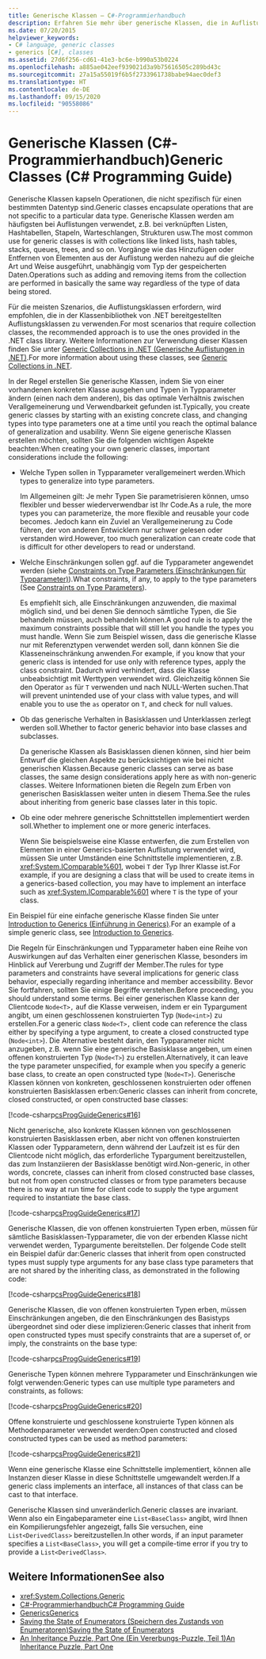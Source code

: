 ```yaml
---
title: Generische Klassen – C#-Programmierhandbuch
description: Erfahren Sie mehr über generische Klassen, die in Auflistungen wie verknüpften Listen, Hashtabellen, Stapeln, Warteschlangen und Strukturen verwendet werden.
ms.date: 07/20/2015
helpviewer_keywords:
- C# language, generic classes
- generics [C#], classes
ms.assetid: 27d6f256-cd61-41e3-bc6e-b990a53b0224
ms.openlocfilehash: a885ae042eef939021d3a9b75616505c289bd43c
ms.sourcegitcommit: 27a15a55019f6b5f2733961738babe94aec0def3
ms.translationtype: HT
ms.contentlocale: de-DE
ms.lasthandoff: 09/15/2020
ms.locfileid: "90558086"
---
```

# <a name="generic-classes-c-programming-guide"></a><span data-ttu-id="66eef-103">Generische Klassen (C#-Programmierhandbuch)</span><span class="sxs-lookup"><span data-stu-id="66eef-103">Generic Classes (C# Programming Guide)</span></span>
<span data-ttu-id="66eef-104">Generische Klassen kapseln Operationen, die nicht spezifisch für einen bestimmten Datentyp sind.</span><span class="sxs-lookup"><span data-stu-id="66eef-104">Generic classes encapsulate operations that are not specific to a particular data type.</span></span> <span data-ttu-id="66eef-105">Generische Klassen werden am häufigsten bei Auflistungen verwendet, z.B. bei verknüpften Listen, Hashtabellen, Stapeln, Warteschlangen, Strukturen usw.</span><span class="sxs-lookup"><span data-stu-id="66eef-105">The most common use for generic classes is with collections like linked lists, hash tables, stacks, queues, trees, and so on.</span></span> <span data-ttu-id="66eef-106">Vorgänge wie das Hinzufügen oder Entfernen von Elementen aus der Auflistung werden nahezu auf die gleiche Art und Weise ausgeführt, unabhängig vom Typ der gespeicherten Daten.</span><span class="sxs-lookup"><span data-stu-id="66eef-106">Operations such as adding and removing items from the collection are performed in basically the same way regardless of the type of data being stored.</span></span>  
  
 <span data-ttu-id="66eef-107">Für die meisten Szenarios, die Auflistungsklassen erfordern, wird empfohlen, die in der Klassenbibliothek von .NET bereitgestellten Auflistungsklassen zu verwenden.</span><span class="sxs-lookup"><span data-stu-id="66eef-107">For most scenarios that require collection classes, the recommended approach is to use the ones provided in the .NET class library.</span></span> <span data-ttu-id="66eef-108">Weitere Informationen zur Verwendung dieser Klassen finden Sie unter [Generic Collections in .NET (Generische Auflistungen in .NET)](../../../standard/generics/collections.md).</span><span class="sxs-lookup"><span data-stu-id="66eef-108">For more information about using these classes, see [Generic Collections in .NET](../../../standard/generics/collections.md).</span></span>  
  
 <span data-ttu-id="66eef-109">In der Regel erstellen Sie generische Klassen, indem Sie von einer vorhandenen konkreten Klasse ausgehen und Typen in Typparameter ändern (einen nach dem anderen), bis das optimale Verhältnis zwischen Verallgemeinerung und Verwendbarkeit gefunden ist.</span><span class="sxs-lookup"><span data-stu-id="66eef-109">Typically, you create generic classes by starting with an existing concrete class, and changing types into type parameters one at a time until you reach the optimal balance of generalization and usability.</span></span> <span data-ttu-id="66eef-110">Wenn Sie eigene generische Klassen erstellen möchten, sollten Sie die folgenden wichtigen Aspekte beachten:</span><span class="sxs-lookup"><span data-stu-id="66eef-110">When creating your own generic classes, important considerations include the following:</span></span>  
  
- <span data-ttu-id="66eef-111">Welche Typen sollen in Typparameter verallgemeinert werden.</span><span class="sxs-lookup"><span data-stu-id="66eef-111">Which types to generalize into type parameters.</span></span>  
  
     <span data-ttu-id="66eef-112">Im Allgemeinen gilt: Je mehr Typen Sie parametrisieren können, umso flexibler und besser wiederverwendbar ist Ihr Code.</span><span class="sxs-lookup"><span data-stu-id="66eef-112">As a rule, the more types you can parameterize, the more flexible and reusable your code becomes.</span></span> <span data-ttu-id="66eef-113">Jedoch kann ein Zuviel an Verallgemeinerung zu Code führen, der von anderen Entwicklern nur schwer gelesen oder verstanden wird.</span><span class="sxs-lookup"><span data-stu-id="66eef-113">However, too much generalization can create code that is difficult for other developers to read or understand.</span></span>  
  
- <span data-ttu-id="66eef-114">Welche Einschränkungen sollen ggf. auf die Typparameter angewendet werden (siehe [Constraints on Type Parameters (Einschränkungen für Typparameter)](./constraints-on-type-parameters.md)).</span><span class="sxs-lookup"><span data-stu-id="66eef-114">What constraints, if any, to apply to the type parameters (See [Constraints on Type Parameters](./constraints-on-type-parameters.md)).</span></span>  
  
     <span data-ttu-id="66eef-115">Es empfiehlt sich, alle Einschränkungen anzuwenden, die maximal möglich sind, und bei denen Sie dennoch sämtliche Typen, die Sie behandeln müssen, auch behandeln können.</span><span class="sxs-lookup"><span data-stu-id="66eef-115">A good rule is to apply the maximum constraints possible that will still let you handle the types you must handle.</span></span> <span data-ttu-id="66eef-116">Wenn Sie zum Beispiel wissen, dass die generische Klasse nur mit Referenztypen verwendet werden soll, dann können Sie die Klasseneinschränkung anwenden.</span><span class="sxs-lookup"><span data-stu-id="66eef-116">For example, if you know that your generic class is intended for use only with reference types, apply the class constraint.</span></span> <span data-ttu-id="66eef-117">Dadurch wird verhindert, dass die Klasse unbeabsichtigt mit Werttypen verwendet wird. Gleichzeitig können Sie den Operator `as` für `T` verwenden und nach NULL-Werten suchen.</span><span class="sxs-lookup"><span data-stu-id="66eef-117">That will prevent unintended use of your class with value types, and will enable you to use the `as` operator on `T`, and check for null values.</span></span>  
  
- <span data-ttu-id="66eef-118">Ob das generische Verhalten in Basisklassen und Unterklassen zerlegt werden soll.</span><span class="sxs-lookup"><span data-stu-id="66eef-118">Whether to factor generic behavior into base classes and subclasses.</span></span>  
  
     <span data-ttu-id="66eef-119">Da generische Klassen als Basisklassen dienen können, sind hier beim Entwurf die gleichen Aspekte zu berücksichtigen wie bei nicht generischen Klassen.</span><span class="sxs-lookup"><span data-stu-id="66eef-119">Because generic classes can serve as base classes, the same design considerations apply here as with non-generic classes.</span></span> <span data-ttu-id="66eef-120">Weitere Informationen bieten die Regeln zum Erben von generischen Basisklassen weiter unten in diesem Thema.</span><span class="sxs-lookup"><span data-stu-id="66eef-120">See the rules about inheriting from generic base classes later in this topic.</span></span>  
  
- <span data-ttu-id="66eef-121">Ob eine oder mehrere generische Schnittstellen implementiert werden soll.</span><span class="sxs-lookup"><span data-stu-id="66eef-121">Whether to implement one or more generic interfaces.</span></span>  
  
     <span data-ttu-id="66eef-122">Wenn Sie beispielsweise eine Klasse entwerfen, die zum Erstellen von Elementen in einer Generics-basierten Auflistung verwendet wird, müssen Sie unter Umständen eine Schnittstelle implementieren, z.B. <xref:System.IComparable%601>, wobei `T` der Typ Ihrer Klasse ist.</span><span class="sxs-lookup"><span data-stu-id="66eef-122">For example, if you are designing a class that will be used to create items in a generics-based collection, you may have to implement an interface such as <xref:System.IComparable%601> where `T` is the type of your class.</span></span>  
  
 <span data-ttu-id="66eef-123">Ein Beispiel für eine einfache generische Klasse finden Sie unter [Introduction to Generics (Einführung in Generics)](./index.md).</span><span class="sxs-lookup"><span data-stu-id="66eef-123">For an example of a simple generic class, see [Introduction to Generics](./index.md).</span></span>  
  
 <span data-ttu-id="66eef-124">Die Regeln für Einschränkungen und Typparameter haben eine Reihe von Auswirkungen auf das Verhalten einer generischen Klasse, besonders im Hinblick auf Vererbung und Zugriff der Member.</span><span class="sxs-lookup"><span data-stu-id="66eef-124">The rules for type parameters and constraints have several implications for generic class behavior, especially regarding inheritance and member accessibility.</span></span> <span data-ttu-id="66eef-125">Bevor Sie fortfahren, sollten Sie einige Begriffe verstehen.</span><span class="sxs-lookup"><span data-stu-id="66eef-125">Before proceeding, you should understand some terms.</span></span> <span data-ttu-id="66eef-126">Bei einer generischen Klasse kann der Clientcode `Node<T>,` auf die Klasse verweisen, indem er ein Typargument angibt, um einen geschlossenen konstruierten Typ (`Node<int>`) zu erstellen.</span><span class="sxs-lookup"><span data-stu-id="66eef-126">For a generic class `Node<T>,` client code can reference the class either by specifying a type argument, to create a closed constructed type (`Node<int>`).</span></span> <span data-ttu-id="66eef-127">Die Alternative besteht darin, den Typparameter nicht anzugeben, z.B. wenn Sie eine generische Basisklasse angeben, um einen offenen konstruierten Typ (`Node<T>`) zu erstellen.</span><span class="sxs-lookup"><span data-stu-id="66eef-127">Alternatively, it can leave the type parameter unspecified, for example when you specify a generic base class, to create an open constructed type (`Node<T>`).</span></span> <span data-ttu-id="66eef-128">Generische Klassen können von konkreten, geschlossenen konstruierten oder offenen konstruierten Basisklassen erben:</span><span class="sxs-lookup"><span data-stu-id="66eef-128">Generic classes can inherit from concrete, closed constructed, or open constructed base classes:</span></span>  
  
 [!code-csharp[csProgGuideGenerics#16](~/samples/snippets/csharp/VS_Snippets_VBCSharp/csProgGuideGenerics/CS/Generics.cs#16)]  
  
 <span data-ttu-id="66eef-129">Nicht generische, also konkrete Klassen können von geschlossenen konstruierten Basisklassen erben, aber nicht von offenen konstruierten Klassen oder Typparametern, denn während der Laufzeit ist es für den Clientcode nicht möglich, das erforderliche Typargument bereitzustellen, das zum Instanziieren der Basisklasse benötigt wird.</span><span class="sxs-lookup"><span data-stu-id="66eef-129">Non-generic, in other words, concrete, classes can inherit from closed constructed base classes, but not from open constructed classes or from type parameters because there is no way at run time for client code to supply the type argument required to instantiate the base class.</span></span>  
  
 [!code-csharp[csProgGuideGenerics#17](~/samples/snippets/csharp/VS_Snippets_VBCSharp/csProgGuideGenerics/CS/Generics.cs#17)]  
  
 <span data-ttu-id="66eef-130">Generische Klassen, die von offenen konstruierten Typen erben, müssen für sämtliche Basisklassen-Typparameter, die von der erbenden Klasse nicht verwendet werden, Typargumente bereitstellen. Der folgende Code stellt ein Beispiel dafür dar:</span><span class="sxs-lookup"><span data-stu-id="66eef-130">Generic classes that inherit from open constructed types must supply type arguments for any base class type parameters that are not shared by the inheriting class, as demonstrated in the following code:</span></span>  
  
 [!code-csharp[csProgGuideGenerics#18](~/samples/snippets/csharp/VS_Snippets_VBCSharp/csProgGuideGenerics/CS/Generics.cs#18)]  
  
 <span data-ttu-id="66eef-131">Generische Klassen, die von offenen konstruierten Typen erben, müssen Einschränkungen angeben, die den Einschränkungen des Basistyps übergeordnet sind oder diese implizieren:</span><span class="sxs-lookup"><span data-stu-id="66eef-131">Generic classes that inherit from open constructed types must specify constraints that are a superset of, or imply, the constraints on the base type:</span></span>  
  
 [!code-csharp[csProgGuideGenerics#19](~/samples/snippets/csharp/VS_Snippets_VBCSharp/csProgGuideGenerics/CS/Generics.cs#19)]  
  
 <span data-ttu-id="66eef-132">Generische Typen können mehrere Typparameter und Einschränkungen wie folgt verwenden:</span><span class="sxs-lookup"><span data-stu-id="66eef-132">Generic types can use multiple type parameters and constraints, as follows:</span></span>  
  
 [!code-csharp[csProgGuideGenerics#20](~/samples/snippets/csharp/VS_Snippets_VBCSharp/csProgGuideGenerics/CS/Generics.cs#20)]  
  
 <span data-ttu-id="66eef-133">Offene konstruierte und geschlossene konstruierte Typen können als Methodenparameter verwendet werden:</span><span class="sxs-lookup"><span data-stu-id="66eef-133">Open constructed and closed constructed types can be used as method parameters:</span></span>  
  
 [!code-csharp[csProgGuideGenerics#21](~/samples/snippets/csharp/VS_Snippets_VBCSharp/csProgGuideGenerics/CS/Generics.cs#21)]  
  
 <span data-ttu-id="66eef-134">Wenn eine generische Klasse eine Schnittstelle implementiert, können alle Instanzen dieser Klasse in diese Schnittstelle umgewandelt werden.</span><span class="sxs-lookup"><span data-stu-id="66eef-134">If a generic class implements an interface, all instances of that class can be cast to that interface.</span></span>  
  
 <span data-ttu-id="66eef-135">Generische Klassen sind unveränderlich.</span><span class="sxs-lookup"><span data-stu-id="66eef-135">Generic classes are invariant.</span></span> <span data-ttu-id="66eef-136">Wenn also ein Eingabeparameter eine `List<BaseClass>` angibt, wird Ihnen ein Kompilierungsfehler angezeigt, falls Sie versuchen, eine `List<DerivedClass>` bereitzustellen.</span><span class="sxs-lookup"><span data-stu-id="66eef-136">In other words, if an input parameter specifies a `List<BaseClass>`, you will get a compile-time error if you try to provide a `List<DerivedClass>`.</span></span>  
  
## <a name="see-also"></a><span data-ttu-id="66eef-137">Weitere Informationen</span><span class="sxs-lookup"><span data-stu-id="66eef-137">See also</span></span>

- <xref:System.Collections.Generic>
- [<span data-ttu-id="66eef-138">C#-Programmierhandbuch</span><span class="sxs-lookup"><span data-stu-id="66eef-138">C# Programming Guide</span></span>](../index.md)
- [<span data-ttu-id="66eef-139">Generics</span><span class="sxs-lookup"><span data-stu-id="66eef-139">Generics</span></span>](./index.md)
- [<span data-ttu-id="66eef-140">Saving the State of Enumerators (Speichern des Zustands von Enumeratoren)</span><span class="sxs-lookup"><span data-stu-id="66eef-140">Saving the State of Enumerators</span></span>](/archive/blogs/wesdyer/saving-the-state-of-enumerators)
- [<span data-ttu-id="66eef-141">An Inheritance Puzzle, Part One (Ein Vererbungs-Puzzle, Teil 1)</span><span class="sxs-lookup"><span data-stu-id="66eef-141">An Inheritance Puzzle, Part One</span></span>](/archive/blogs/ericlippert/an-inheritance-puzzle-part-one)
